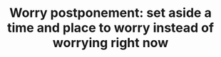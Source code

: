 ---
title: "Worry postponement: set aside a time and place to worry instead of worrying right now"
tags: human resilience
noproblem: true
order: 2
---